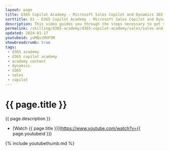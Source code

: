 ```yaml
---
layout: page
title: D365 Copilot Academy - Microsoft Sales Copilot and Dynamics 365 Sales
sorttitle: 01 - D365 Copilot Academy - Microsoft Sales Copilot and Dynamics 365 Sales
description: This video guides you through the steps necessary to get started quickly in creating and boosting a chatbot with expanded natural language capabilities with Microsoft Sales Copilot and D365 Sales. Copilot, in this integrated scenario, helps sellers dramatically reduce the time they spend on basic tasks. Copilot helps author email responses to customers and can create an email summary of a Teams meeting in Outlook. The meeting summary pulls in details from the seller’s CRM such as product and pricing information, as well as insights from the recorded Teams call.
permalink: /skilling/d365-academy/d365-copilot-academy/sales/sales-and-copilot
updated: 2024-01-17
youtubeid: yuMQscMXF5M
showbreadcrumb: true
tags: 
 - d365 academy
 - d365 copilot academy
 - academy content
 - dynamics
 - d365
 - sales
 - copilot
---
```


# {{ page.title }}

{{ page.description }}

* [Watch {{ page.title }}](https://www.youtube.com/watch?v={{ page.youtubeid }})

{% include youtubethumb.md %}
